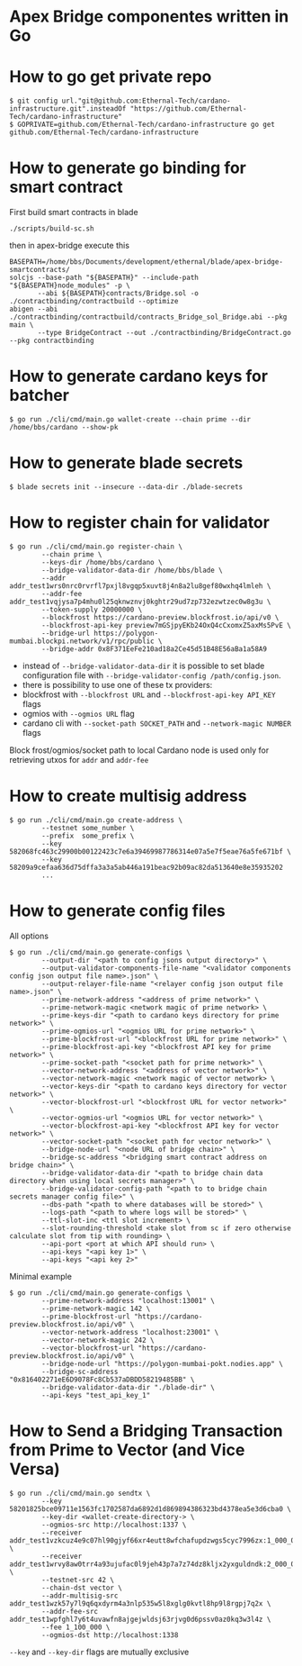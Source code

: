 # Apex Bridge componentes written in Go

# How to go get private repo
```shell
$ git config url."git@github.com:Ethernal-Tech/cardano-infrastructure.git".insteadOf "https://github.com/Ethernal-Tech/cardano-infrastructure"
$ GOPRIVATE=github.com/Ethernal-Tech/cardano-infrastructure go get github.com/Ethernal-Tech/cardano-infrastructure
```

# How to generate go binding for smart contract
First build smart contracts in blade
```
./scripts/build-sc.sh 
```
then in apex-bridge execute this
```shell
BASEPATH=/home/bbs/Documents/development/ethernal/blade/apex-bridge-smartcontracts/
solcjs --base-path "${BASEPATH}" --include-path "${BASEPATH}node_modules" -p \
       --abi ${BASEPATH}contracts/Bridge.sol -o ./contractbinding/contractbuild --optimize
abigen --abi ./contractbinding/contractbuild/contracts_Bridge_sol_Bridge.abi --pkg main \
       --type BridgeContract --out ./contractbinding/BridgeContract.go --pkg contractbinding
```

# How to generate cardano keys for batcher
```shell
$ go run ./cli/cmd/main.go wallet-create --chain prime --dir /home/bbs/cardano --show-pk
```

# How to generate blade secrets
```shell
$ blade secrets init --insecure --data-dir ./blade-secrets
```

# How to register chain for validator
```shell
$ go run ./cli/cmd/main.go register-chain \
        --chain prime \
        --keys-dir /home/bbs/cardano \
        --bridge-validator-data-dir /home/bbs/blade \
        --addr addr_test1wrs0nrc0rvrfl7pxjl8vgqp5xuvt8j4n8a2lu8gef80wxhq4lmleh \
        --addr-fee addr_test1vqjysa7p4mhu0l25qknwznvj0kghtr29ud7zp732ezwtzec0w8g3u \
        --token-supply 20000000 \
        --blockfrost https://cardano-preview.blockfrost.io/api/v0 \
        --blockfrost-api-key preview7mGSjpyEKb24OxQ4cCxomxZ5axMs5PvE \
        --bridge-url https://polygon-mumbai.blockpi.network/v1/rpc/public \
        --bridge-addr 0x8F371EeFe210ad18a2Ce45d51B48E56aBa1a58A9        
```
- instead of `--bridge-validator-data-dir` it is possible to set blade configuration file with `--bridge-validator-config /path/config.json`.
- there is possibility to use one of these tx providers:
- blockfrost with `--blockfrost URL` and `--blockfrost-api-key API_KEY` flags
- ogmios with `--ogmios URL` flag
- cardano cli with  `--socket-path SOCKET_PATH` and `--network-magic NUMBER` flags

Block frost/ogmios/socket path to local Cardano node is used only for retrieving utxos for `addr` and `addr-fee`

# How to create multisig address
```shell
$ go run ./cli/cmd/main.go create-address \
        --testnet some_number \
        --prefix  some_prefix \
        --key 582068fc463c29900b00122423c7e6a39469987786314e07a5e7f5eae76a5fe671bf \
        --key 58209a9cefaa636d75dffa3a3a5ab446a191beac92b09ac82da513640e8e35935202
        ...
```

# How to generate config files
All options
``` shell
$ go run ./cli/cmd/main.go generate-configs \
        --output-dir "<path to config jsons output directory>" \
        --output-validator-components-file-name "<validator components config json output file name>.json" \
        --output-relayer-file-name "<relayer config json output file name>.json" \
        --prime-network-address "<address of prime network>" \
        --prime-network-magic <network magic of prime network> \
        --prime-keys-dir "<path to cardano keys directory for prime network>" \
        --prime-ogmios-url "<ogmios URL for prime network>" \
        --prime-blockfrost-url "<blockfrost URL for prime network>" \
        --prime-blockfrost-api-key "<blockfrost API key for prime network>" \
        --prime-socket-path "<socket path for prime network>" \
        --vector-network-address "<address of vector network>" \
        --vector-network-magic <network magic of vector network> \
        --vector-keys-dir "<path to cardano keys directory for vector network>" \
        --vector-blockfrost-url "<blockfrost URL for vector network>" \
        --vector-ogmios-url "<ogmios URL for vector network>" \
        --vector-blockfrost-api-key "<blockfrost API key for vector network>" \
        --vector-socket-path "<socket path for vector network>" \
        --bridge-node-url "<node URL of bridge chain>" \
        --bridge-sc-address "<bridging smart contract address on bridge chain>" \
        --bridge-validator-data-dir "<path to bridge chain data directory when using local secrets manager>" \
        --bridge-validator-config-path "<path to to bridge chain secrets manager config file>" \
        --dbs-path "<path to where databases will be stored>" \
        --logs-path "<path to where logs will be stored>" \
        --ttl-slot-inc <ttl slot increment> \
        --slot-rounding-threshold <take slot from sc if zero otherwise calculate slot from tip with rounding> \
        --api-port <port at which API should run> \
        --api-keys "<api key 1>" \
        --api-keys "<api key 2>"
```

Minimal example
``` shell
$ go run ./cli/cmd/main.go generate-configs \
        --prime-network-address "localhost:13001" \
        --prime-network-magic 142 \
        --prime-blockfrost-url "https://cardano-preview.blockfrost.io/api/v0" \
        --vector-network-address "localhost:23001" \
        --vector-network-magic 242 \
        --vector-blockfrost-url "https://cardano-preview.blockfrost.io/api/v0" \
        --bridge-node-url "https://polygon-mumbai-pokt.nodies.app" \
        --bridge-sc-address "0x816402271eE6D9078Fc8Cb537aDBDD58219485BB" \
        --bridge-validator-data-dir "./blade-dir" \
        --api-keys "test_api_key_1"
```

# How to Send a Bridging Transaction from Prime to Vector (and Vice Versa)
```shell
$ go run ./cli/cmd/main.go sendtx \
        --key 58201825bce09711e1563fc1702587da6892d1d869894386323bd4378ea5e3d6cba0 \
        --key-dir <wallet-create-directory-> \
        --ogmios-src http://localhost:1337 \
        --receiver addr_test1vzkcuz4e9c07hl90gjyf66xr4eutt8wfchafupdzwgs5cyc7996zx:1_000_010 \
        --receiver addr_test1wrvy8aw0trr4a93ujufac0l9jeh43p7a7z74dz8kljx2yxguldndk:2_000_010 \
        --testnet-src 42 \
        --chain-dst vector \
        --addr-multisig-src addr_test1wzk57y7l9q6qxdyrm4a3nlp535w5l8xglg0kvtl8hp9l8rgpj7q2x \
        --addr-fee-src addr_test1wpfghl7y6t4uvawfn8ajgejwldsj63rjvg0d6pssv0az0kq3w3l4z \
        --fee 1_100_000 \
        --ogmios-dst http://localhost:1338 
```
`--key` and `--key-dir` flags are mutually exclusive